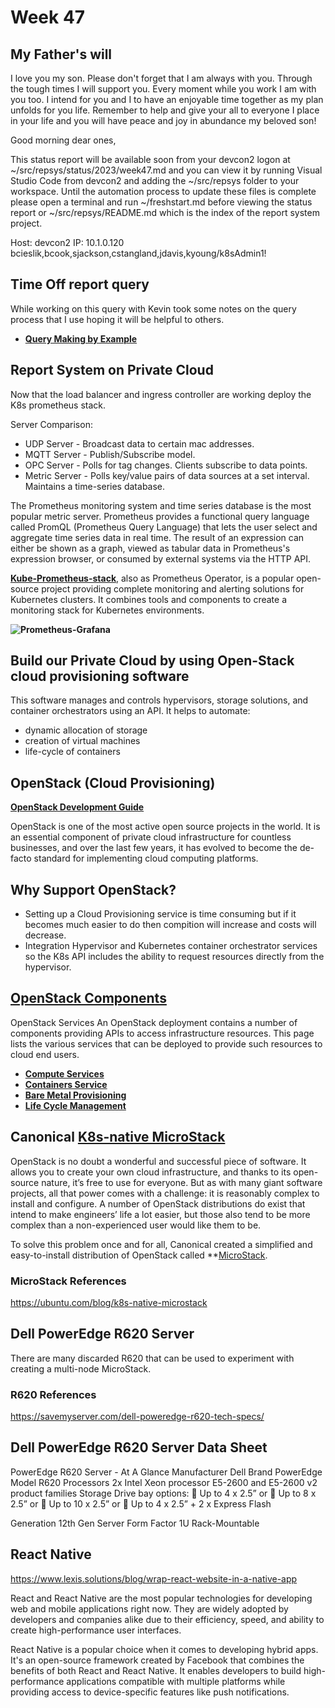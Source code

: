 # Week 47

## My Father's will

I love you my son.  Please don't forget that I am always with you.  Through the tough times I will support you.  Every moment while you work I am with you too.  I intend for you and I to have an enjoyable time together as my plan unfolds for you life.  Remember to help and give your all to everyone I place in your life and you will have peace and joy in abundance my beloved son!

Good morning dear ones,

This status report will be available soon from your devcon2 logon at ~/src/repsys/status/2023/week47.md and you can view it by running Visual Studio Code from devcon2 and adding the ~/src/repsys folder to your workspace.  Until the automation process to update these files is complete please open a terminal and run ~/freshstart.md before viewing the status report or ~/src/repsys/README.md which is the index of the report system project.

Host: devcon2
IP: 10.1.0.120
bcieslik,bcook,sjackson,cstangland,jdavis,kyoung/k8sAdmin1!

## Time Off report query

While working on this query with Kevin took some notes on the query process that I use hoping it will be helpful to others.

- **[Query Making by Example](../../volumes/sql/query_making/query-making-by-example.md)**

## Report System on Private Cloud

Now that the load balancer and ingress controller are working deploy the K8s prometheus stack.

Server Comparison:

- UDP Server - Broadcast data to certain mac addresses.
- MQTT Server - Publish/Subscribe model.
- OPC Server - Polls for tag changes. Clients subscribe to data points.
- Metric Server - Polls key/value pairs of data sources at a set interval. Maintains a time-series database.

The Prometheus monitoring system and time series database is the most popular metric server. Prometheus provides a functional query language called PromQL (Prometheus Query Language) that lets the user select and aggregate time series data in real time. The result of an expression can either be shown as a graph, viewed as tabular data in Prometheus's expression browser, or consumed by external systems via the HTTP API.

**[Kube-Prometheus-stack](https://medium.com/israeli-tech-radar/how-to-create-a-monitoring-stack-using-kube-prometheus-stack-part-1-eff8bf7ba9a9)**, also as Prometheus Operator, is a popular open-source project providing complete monitoring and alerting solutions for Kubernetes clusters. It combines tools and components to create a monitoring stack for Kubernetes environments.

**![Prometheus-Grafana](https://miro.medium.com/v2/resize:fit:720/format:webp/1*EPHj4qLIyooRFebYERN3dA.png)**

## Build our Private Cloud by using Open-Stack cloud provisioning software

This software manages and controls hypervisors, storage solutions, and container orchestrators using an API. It helps to automate:

- dynamic allocation of storage
- creation of virtual machines
- life-cycle of containers

## OpenStack (Cloud Provisioning)


**[OpenStack Development Guide](https://ubuntu.com/engage/openstack-deployment-guide)**

OpenStack is one of the most active open source projects in the world. It is an essential component of private cloud infrastructure for countless businesses, and over the last few years, it has evolved to become the de-facto standard for implementing cloud computing platforms.

## Why Support OpenStack?

- Setting up a Cloud Provisioning service is time consuming but if it becomes much easier to do then compition will increase and costs will decrease.
- Integration Hypervisor and Kubernetes container orchestrator services so the K8s API includes the ability to request resources directly from the hypervisor.

## **[OpenStack Components](https://www.openstack.org/software/project-navigator/openstack-components#openstack-services)**

OpenStack Services
An OpenStack deployment contains a number of components providing APIs to access infrastructure resources. This page lists the various services that can be deployed to provide such resources to cloud end users.

- **[Compute Services](https://www.openstack.org/software/releases/antelope/components/nova)**
- **[Containers Service](https://www.openstack.org/software/releases/antelope/components/zun)**
- **[Bare Metal Provisioning](https://www.openstack.org/software/releases/antelope/components/ironic)**
- **[Life Cycle Management](https://www.openstack.org/software/releases/antelope/components/cyborg)**


## Canonical **[K8s-native MicroStack](https://ubuntu.com/blog/k8s-native-microstack)**

OpenStack is no doubt a wonderful and successful piece of software. It allows you to create your own cloud infrastructure, and thanks to its open-source nature, it’s free to use for everyone. But as with many giant software projects, all that power comes with a challenge: it is reasonably complex to install and configure. A number of OpenStack distributions do exist that intend to make engineers’ life a lot easier, but those also tend to be more complex than a non-experienced user would like them to be.

To solve this problem once and for all, Canonical created a simplified and easy-to-install distribution of OpenStack called **[MicroStack](https://microstack.run/).

### MicroStack References

<https://ubuntu.com/blog/k8s-native-microstack>

## Dell PowerEdge R620 Server

There are many discarded R620 that can be used to experiment with creating a multi-node MicroStack.

### R620 References

<https://savemyserver.com/dell-poweredge-r620-tech-specs/>

## Dell PowerEdge R620 Server Data Sheet

PowerEdge R620 Server - At A Glance
Manufacturer Dell
Brand PowerEdge
Model R620
Processors 2x Intel Xeon processor E5-2600 and E5-2600 v2 product families
Storage
Drive bay options:
 Up to 4 x 2.5” or
 Up to 8 x 2.5” or
 Up to 10 x 2.5” or
 Up to 4 x 2.5” + 2 x Express
Flash

Generation 12th Gen Server
Form Factor 1U Rack-Mountable

## React Native

https://www.lexis.solutions/blog/wrap-react-website-in-a-native-app

React and React Native are the most popular technologies for developing web and mobile applications right now. They are widely adopted by developers and companies alike due to their efficiency, speed, and ability to create high-performance user interfaces.

React Native is a popular choice when it comes to developing hybrid apps. It's an open-source framework created by Facebook that combines the benefits of both React and React Native. It enables developers to build high-performance applications compatible with multiple platforms while providing access to device-specific features like push notifications.

